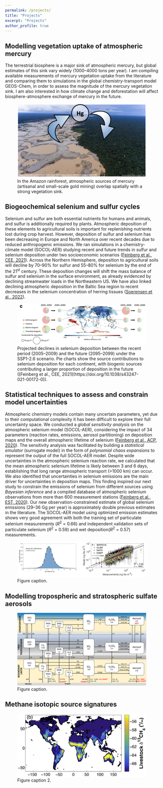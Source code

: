 ```yaml
---
permalink: /projects/
title: "Projects"
excerpt: "Projects"
author_profile: true
---
```


## Modelling vegetation uptake of atmospheric mercury
The terrestrial biosphere is a major sink of atmospheric mercury, but global estimates of this sink vary widely (1000–4000 tons per year). I am compiling available measurements of mercury vegetation uptake from the literature and comparing them to simulations in the global chemistry-transport model GEOS-Chem, in order to assess the magnitude of the mercury vegetation sink. I am also interested in how climate change and deforestation will affect biosphere-atmosphere exchange of mercury in the future.
<figure>
    <img src="/images/mercury_vegetation.png"
         alt="alt">
    <figcaption>In the Amazon rainforest, atmospheric sources of mercury (artisanal and small-scale gold mining) overlap spatially with a strong vegetation sink. </figcaption>
</figure>



## Biogeochemical selenium and sulfur cycles
Selenium and sulfur are both essential nutrients for humans and animals, and sulfur is additionally required by plants. Atmospheric deposition of these elements to agricultural soils is important for replenishing nutrients lost during crop harvest. However, deposition of sulfur and selenium has been decreasing in Europe and North America over recent decades due to reduced anthropogenic emissions. We ran simulations in a chemistry-climate model (SOCOL-AER) studying recent and future trends in sulfur and selenium deposition under two socioeconomic scenarios ([Feinberg et al., CEE, 2021](https://doi.org/10.1038/s43247-021-00172-0)). Across the Northern Hemisphere, deposition to agricultural soils will decline by 70–90% for sulfur and 55–80% for selenium by the end of the 21<sup>st</sup> century. These deposition changes will shift the mass balance of sulfur and selenium in the surface environment, as already evidenced by declining streamwater loads in the Northeastern US. We have also linked declining atmospheric deposition in the Baltic Sea region to recent decreases in the selenium concentration of herring tissues ([Soerensen et al., 2022](https://doi.org/10.1039/d1em00418b)).
<figure>
    <img src="/images/img_Se_dep.png"
         alt="alt">
    <figcaption>Projected declines in selenium deposition between the recent period (2005–2009) and the future (2095–2099) under the SSP1-2.6 scenario. Pie charts show the source contributions to selenium deposition for each continent, with biogenic sources contributing a larger proportion of deposition in the future ([Feinberg et al., CEE, 2021](https://doi.org/10.1038/s43247-021-00172-0)).</figcaption>
</figure>


## Statistical techniques to assess and constrain model uncertainties
Atmospheric chemistry models contain many uncertain parameters, yet due to their computational complexity it has been difficult to explore their full uncertainty space. We conducted a *global sensitivity analysis* on the atmospheric selenium model (SOCOL-AER), considering the impact of 34 parameters (reaction rates, emissions, aerosol partitioning) on deposition maps and the overall atmospheric lifetime of selenium ([Feinberg et al., ACP, 2020](https://doi.org/10.5194/acp-20-1363-2020)). The sensitivity analysis was facilitated by building a *statistical emulator* (surrogate model) in the form of *polynomial chaos expansions* to represent the output of the full SOCOL-AER model. Despite wide uncertainties in the atmospheric selenium reaction rate, we calculated that the mean atmospheric selenium lifetime is likely between 3 and 6 days, establishing that long range atmospheric transport (>1000 km) can occur. We also identified that uncertainties in selenium emissions are the main driver for uncertainties in deposition maps. This finding inspired our next study to constrain the emissions of selenium from different sources using *Bayesian inference* and a compiled database of atmospheric selenium observations from more than 600 measurement stations ([Feinberg et al., EST, 2020](https://doi.org/10.1021/acs.est.0c01408)). Our new observation-constrained estimate of global selenium emissions (29–36 Gg per year) is approximately double previous estimates in the literature. The SOCOL-AER model using optimized emission estimates shows very good agreement with both the training set of particulate selenium measurements (*R*<sup>2</sup> = 0.66) and independent validation sets of particulate selenium (*R*<sup>2</sup> = 0.59) and wet deposition(*R*<sup>2</sup> = 0.57) measurements.
<figure>
    <img src="/images/combined_stats.png"
         alt="alt">
    <figcaption>Figure caption.</figcaption>
</figure>

## Modelling tropospheric and stratospheric sulfate aerosols
<figure>
    <img src="/images/sulfur_cycle.png"
         alt="alt">
    <figcaption>Figure caption.</figcaption>
</figure>


## Methane isotopic source signatures
<figure>
    <img src="/images/methane_signature.png"
         alt="alt">
    <figcaption>Figure caption 2.</figcaption>
</figure>
